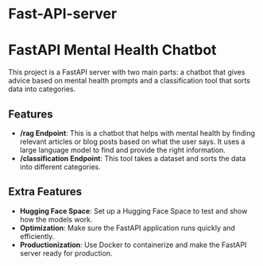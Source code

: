 # Fast-API-server

# FastAPI Mental Health Chatbot

This project is a FastAPI server with two main parts: a chatbot that gives advice based on mental health prompts and a classification tool that sorts data into categories.

## Features

- **/rag Endpoint**: This is a chatbot that helps with mental health by finding relevant articles or blog posts based on what the user says. It uses a large language model to find and provide the right information.
- **/classification Endpoint**: This tool takes a dataset and sorts the data into different categories.

## Extra Features

- **Hugging Face Space**: Set up a Hugging Face Space to test and show how the models work.
- **Optimization**: Make sure the FastAPI application runs quickly and efficiently.
- **Productionization**: Use Docker to containerize and make the FastAPI server ready for production.
